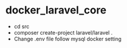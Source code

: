 # docker_laravel_core

- cd src
- composer create-project laravel/laravel .
- Change .env file follow mysql docker setting
